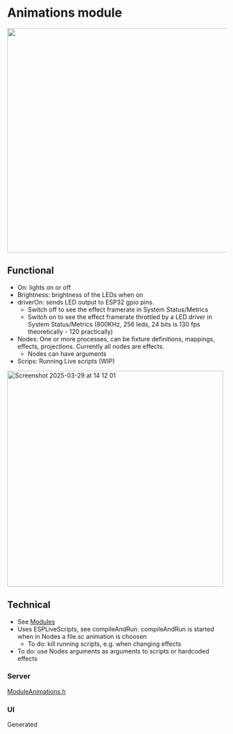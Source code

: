 # Animations module

<img width="517" src="https://github.com/user-attachments/assets/88e00192-a029-43c7-974c-15d786b48c0e" />

## Functional

* On: lights on or off
* Brightness: brightness of the LEDs when on
* driverOn: sends LED output to ESP32 gpio pins.
    * Switch off to see the effect framerate in System Status/Metrics
    * Switch on to see the effect framerate throttled by a LED driver in System Status/Metrics (800KHz, 256 leds, 24 bits is 130 fps theoretically - 120 practically)
* Nodes: One or more processes, can be fixture definitions, mappings, effects, projections. Currently all nodes are effects.
    * Nodes can have arguments
* Scrips: Running Live scripts (WIP)

<img width="498" alt="Screenshot 2025-03-29 at 14 12 01" src="https://github.com/user-attachments/assets/3a5a3743-c0a4-4456-96cb-f4abd0d01450" />

## Technical

* See [Modules](../modules.md)
* Uses ESPLiveScripts, see compileAndRun. compileAndRun is started when in Nodes a file.sc animation is choosen
    * To do: kill running scripts, e.g. when changing effects
* To do: use Nodes arguments as arguments to scripts or hardcoded effects

### Server

[ModuleAnimations.h](https://github.com/ewowi/MoonBase/blob/main/src/custom/ModuleAnimations.h)

### UI

Generated
